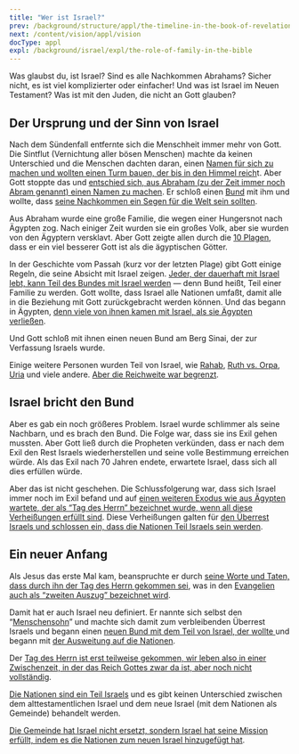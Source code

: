 ```yaml
---
title: "Wer ist Israel?"
prev: /background/structure/appl/the-timeline-in-the-book-of-revelation
next: /content/vision/appl/vision
docType: appl
expl: /background/israel/expl/the-role-of-family-in-the-bible
---
```


Was glaubst du, ist Israel? Sind es alle Nachkommen Abrahams? Sicher nicht, es ist viel komplizierter oder einfacher! Und was ist Israel im Neuen Testament? Was ist mit den Juden, die nicht an Gott glauben?

## Der Ursprung und der Sinn von Israel

<a name="bfb6"></a>
Nach dem Sündenfall entfernte sich die Menschheit immer mehr von Gott. Die Sintflut (Vernichtung aller bösen Menschen) machte da keinen Unterschied und die Menschen dachten daran, einen [Namen für sich zu machen und wollten einen Turm bauen, der bis in den Himmel reich](https://www.bibleserver.com/SLT/1.Mose11%2C1-10)t. Aber Gott stoppte das und [entschied sich, aus Abraham (zu der Zeit immer noch Abram genannt) einen Namen zu machen](https://www.bibleserver.com/SLT/1.Mose12%2C1-2). Er schloß einen [Bund](/background/israel/expl/gods-covenant) mit ihm und wollte, dass [seine Nachkommen ein Segen für die Welt sein sollten](https://www.bibleserver.com/SLT/1.Mose12%2C3).

Aus Abraham wurde eine große Familie, die wegen einer Hungersnot nach Ägypten zog. Nach einiger Zeit wurden sie ein großes Volk, aber sie wurden von den Ägyptern versklavt. Aber Gott zeigte allen durch die [10 Plagen](/bible/exodus/expl/the-plagues-in-egypt), dass er ein viel besserer Gott ist als die ägyptischen Götter.

In der Geschichte vom Passah (kurz vor der letzten Plage) gibt Gott einige Regeln, die seine Absicht mit Israel zeigen. [Jeder, der dauerhaft mit Israel lebt, kann Teil des Bundes mit Israel werden](https://www.bibleserver.com/SLT/2.Mose12%2C48-49) — denn Bund heißt, Teil einer Familie zu werden. Gott wollte, dass Israel alle Nationen umfaßt, damit alle in die Beziehung mit Gott zurückgebracht werden können. Und das begann in Ägypten, [denn viele von ihnen kamen mit Israel, als sie Ägypten verließen](https://www.bibleserver.com/SLT/2.Mose12%2C38).

Und Gott schloß mit ihnen einen neuen Bund am Berg Sinai, der zur Verfassung Israels wurde.

Einige weitere Personen wurden Teil von Israel, wie [Rahab](https://www.bibleserver.com/SLT/Josua2), [Ruth vs. Orpa](https://www.bibleserver.com/SLT/Rut1), [Uria](https://www.bibleserver.com/SLT/2.Samuel11%2C3) und viele andere. [Aber die Reichweite war begrenzt](https://www.bibleserver.com/SLT/Matth%C3%A4us23%2C15).

## Israel bricht den Bund

<a name="6581"></a>
Aber es gab ein noch größeres Problem. Israel wurde schlimmer als seine Nachbarn, und es brach den Bund. Die Folge war, dass sie ins Exil gehen mussten. Aber Gott ließ durch die Propheten verkünden, dass er nach dem Exil den Rest Israels wiederherstellen und seine volle Bestimmung erreichen würde. Als das Exil nach 70 Jahren endete, erwartete Israel, dass sich all dies erfüllen würde.

Aber das ist nicht geschehen. Die Schlussfolgerung war, dass sich Israel immer noch im Exil befand und auf [einen weiteren Exodus wie aus Ägypten wartete, der als “Tag des Herrn” bezeichnet wurde, wenn all diese Verheißungen erfüllt sind](/background/israel/expl/the-day-of-the-lord). Diese Verheißungen galten für [den Überrest Israels und schlossen ein, dass die Nationen Teil Israels sein werden](/background/israel/expl/the-remnant-of-israel).

## Ein neuer Anfang

<a name="12dc"></a>
Als Jesus das erste Mal kam, beanspruchte er durch [seine Worte und Taten, dass durch ihn der Tag des Herrn gekommen sei](/background/israel/expl/jesus-and-the-covenant), was in den [Evangelien auch als “zweiten Auszug” bezeichnet wird](/background/israel/expl/the-second-exodus).

Damit hat er auch Israel neu definiert. Er nannte sich selbst den “[Menschensohn](/bible/daniel/expl/the-son-of-man-and-the-remnant)” und machte sich damit zum verbleibenden Überrest Israels und begann einen [neuen Bund mit dem Teil von Israel, der wollte ](https://www.bibleserver.com/SLT/Matth%C3%A4us15%2C24)und begann mit [der Ausweitung auf die Nationen](/background/israel/expl/the-remnant-of-israel).

Der [Tag des Herrn ist erst teilweise gekommen, wir leben also in einer Zwischenzeit, in der das Reich Gottes zwar da ist, aber noch nicht vollständig](/background/israel/expl/jesus-and-the-covenant#5788).

[Die Nationen sind ein Teil Israels](/background/israel/expl/the-church-is-part-of-israel) und es gibt keinen Unterschied zwischen dem alttestamentlichen Israel und dem neue Israel (mit dem Nationen als Gemeinde) behandelt werden.

[Die Gemeinde hat Israel nicht ersetzt, sondern Israel hat seine Mission erfüllt, indem es die Nationen zum neuen Israel hinzugefügt hat](https://www.bibleserver.com/SLT/R%C3%B6mer9).

